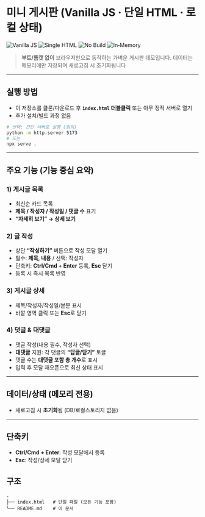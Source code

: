 # 미니 게시판 (Vanilla JS · 단일 HTML · 로컬 상태)

![Vanilla JS](https://img.shields.io/badge/Vanilla_JS-Yes-2F6DF6?style=flat)
![Single HTML](https://img.shields.io/badge/Single_File-index.html-22C55E?style=flat)
![No Build](https://img.shields.io/badge/Build-None-64748B?style=flat)
![In‑Memory](https://img.shields.io/badge/Storage-In_Memory-EF4444?style=flat)

> **부트/톰캣 없이** 브라우저만으로 동작하는 가벼운 게시판 데모입니다. 데이터는 메모리에만 저장되며 새로고침 시 초기화됩니다

---

## 실행 방법

* 이 저장소를 클론/다운로드 후 **`index.html` 더블클릭** 또는 아무 정적 서버로 열기
* 추가 설치/빌드 과정 없음

```bash
# 선택: 간단 서버로 실행 (임의)
python -m http.server 5173
# 또는
npx serve .
```
---

## 주요 기능 (기능 중심 요약)

### 1) 게시글 목록

* 최신순 카드 목록
* **제목 / 작성자 / 작성일 / 댓글 수** 표기
* **“자세히 보기” → 상세 보기**

### 2) 글 작성

* 상단 **“작성하기”** 버튼으로 작성 모달 열기
* 필수: **제목, 내용** / 선택: 작성자
* 단축키: **Ctrl/Cmd + Enter** 등록, **Esc** 닫기
* 등록 시 즉시 목록 반영

### 3) 게시글 상세

* 제목/작성자/작성일/본문 표시
* 바깥 영역 클릭 또는 **Esc**로 닫기

### 4) 댓글 & 대댓글

* 댓글 작성(내용 필수, 작성자 선택)
* **대댓글** 지원: 각 댓글의 **“답글/닫기”** 토글
* 댓글 수는 **대댓글 포함 총 개수**로 표시
* 입력 후 모달 재오픈으로 최신 상태 표시

---

## 데이터/상태 (메모리 전용)

* 새로고침 시 **초기화**됨 (DB/로컬스토리지 없음)
---

## 단축키

* **Ctrl/Cmd + Enter**: 작성 모달에서 등록
* **Esc**: 작성/상세 모달 닫기

## 구조

```
.
├── index.html   # 단일 파일 (모든 기능 포함)
└── README.md    # 이 문서
```
